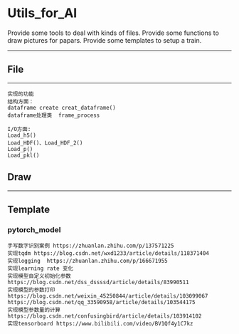# Utils_for_AI
 Provide some tools to deal with kinds of files.
 Provide some functions to draw pictures for papars.
 Provide some templates to setup a train.
***
## File
***
    实现的功能  
    结构方面：
    dataframe create creat_dataframe()  
    dataframe处理类  frame_process  
    
    I/O方面:  
    Load_h5()  
    Load_HDF()、Load_HDF_2()  
    Load_p()  
    Load_pkl()  
## Draw
***

## Template
### pytorch_model
    手写数字识别案例 https://zhuanlan.zhihu.com/p/137571225  
    实现tqdm https://blog.csdn.net/wxd1233/article/details/118371404  
    实现logging  https://zhuanlan.zhihu.com/p/166671955  
    实现learning rate 变化  
    实现模型自定义初始化参数 https://blog.csdn.net/dss_dssssd/article/details/83990511  
    实现模型的参数打印 https://blog.csdn.net/weixin_45250844/article/details/103099067 https://blog.csdn.net/qq_33590958/article/details/103544175  
    实现模型参数量的计算 https://blog.csdn.net/confusingbird/article/details/103914102  
    实现tensorboard https://www.bilibili.com/video/BV1Qf4y1C7kz  